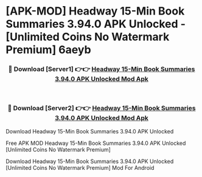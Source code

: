 # [APK-MOD] Headway  15-Min Book Summaries 3.94.0 APK Unlocked - [Unlimited Coins No Watermark Premium] 6aeyb



<div align="center">
<h3>🔴 Download [Server1] 👉👉 <a href="https://momento.my/?title=Headway__15-Min_Book_Summaries_3.94.0_APK_Unlocked">Headway  15-Min Book Summaries 3.94.0 APK Unlocked Mod Apk</a></h3><br>

<h3>🔴 Download [Server2] 👉👉 <a href="https://momento.my/?title=Headway__15-Min_Book_Summaries_3.94.0_APK_Unlocked">Headway  15-Min Book Summaries 3.94.0 APK Unlocked Mod Apk</a></h3>
</div>



Download Headway  15-Min Book Summaries 3.94.0 APK Unlocked 

Free APK MOD Headway  15-Min Book Summaries 3.94.0 APK Unlocked [Unlimited Coins No Watermark Premium]

Download Headway  15-Min Book Summaries 3.94.0 APK Unlocked [Unlimited Coins No Watermark Premium] Mod For Android
